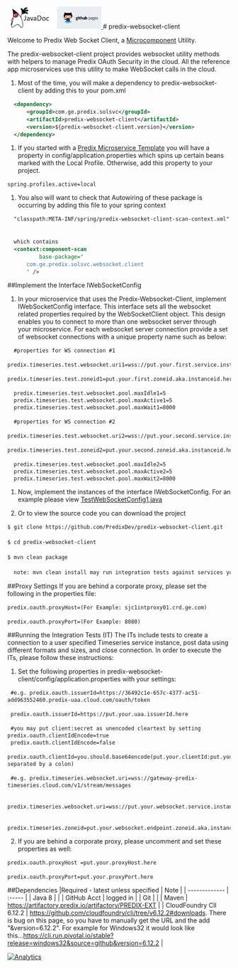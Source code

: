 <a href="http://predixdev.github.io/predix-websocket-client/javadocs/index.html" target="_blank" >
	<img height="50px" width="100px" src="images/javadoc.png" alt="view javadoc"></a>
&nbsp;
<a href="http://predixdev.github.io/predix-websocket-client" target="_blank">
	<img height="50px" width="100px" src="images/pages.jpg" alt="view github pages">
</a>
# predix-websocket-client



Welcome to Predix Web Socket Client, a [Microcomponent](https://github.com/PredixDev/predix-rmd-ref-app/blob/master/docs/microcomponents.md) Utility.

The predix-websocket-client project provides websocket utility methods with helpers to manage Predix OAuth Security in the cloud. All the reference app microservices use this utility to make WebSocket calls in the cloud.

1. Most of the time, you will make a dependency to predix-websocket-client by adding this to your pom.xml
  
  ```xml
 	<dependency>
		<groupId>com.ge.predix.solsvc</groupId>
		<artifactId>predix-websocket-client</artifactId>
		<version>${predix-websocket-client.version}</version>
	</dependency>
  ```
  
  
1. If you started with a [Predix Microservice Template](https://github.com/predixdev/predix-microservice-templates) you will have a property in config/application.properties which spins up certain beans marked with the Local Profile.  Otherwise, add this property to your project.
  ```
  spring.profiles.active=local
  ```
  
1. You also will want to check that Autowiring of these package is occurring by adding this file to your spring context 
  ```xml
  	"classpath:META-INF/spring/predix-websocket-client-scan-context.xml" 
  
  	
  	which contains
	<context:component-scan
            base-package="
		com.ge.predix.solsvc.websocket.client
        " />

  ```
##Implement the Interface IWebSocketConfig  
1. In your microservice that uses the Predix-Websocket-Client, implement IWebSocketConfig interface. This interface sets all the websocket related properties required by the WebSocketClient object. This design enables you to connect to more than one websocket server through your microservice. For each websocket server connection provide a set of websocket connections with a unique property name such as below:

  ```
	#properties for WS connection #1
	predix.timeseries.test.websocket.uri1=wss://put.your.first.service.instance.here/v1/stream/messages
	predix.timeseries.test.zoneid1=put.your.first.zoneid.aka.instanceid.here
	
	predix.timeseries.test.websocket.pool.maxIdle1=5
	predix.timeseries.test.websocket.pool.maxActive1=5
	predix.timeseries.test.websocket.pool.maxWait1=8000
	
	#properties for WS connection #2
	predix.timeseries.test.websocket.uri2=wss://put.your.second.service.instance.here/v1/stream/messages
	predix.timeseries.test.zoneid2=put.your.second.zoneid.aka.instanceid.here
	
	predix.timeseries.test.websocket.pool.maxIdle2=5
	predix.timeseries.test.websocket.pool.maxActive2=5
	predix.timeseries.test.websocket.pool.maxWait2=8000
   ```
1. Now, implement the instances of the interface IWebSocketConfig. For an example please view [TestWebSocketConfig1.java](https://github.com/PredixDev/predix-websocket-client/blob/develop/src/test/java/com/ge/predix/solsvc/websocket/test/config/TestWebSocketConfig1.java)

1. Or to view the source code you can download the project  
  ```sh
  $ git clone https://github.com/PredixDev/predix-websocket-client.git  
  
  $ cd predix-websocket-client
  
  $ mvn clean package  
  
    note: mvn clean install may run integration tests against services you may not have set up yet
  ```
##Proxy Settings
If you are behind a corporate proxy, please set the following in the properties file:
```
predix.oauth.proxyHost=(For Example: sjc1intproxy01.crd.ge.com)

predix.oauth.proxyPort=(For Example: 8080)
```
##Running the Integration Tests (IT)
The ITs include tests to create a connection to a user specified Timeseries service instance, post data using different formats and sizes, and close connection. In order to execute the ITs, please follow these instructions:

1) Set the following properties in predix-websocket-client/config/application.properties with your settings:
```
 #e.g. predix.oauth.issuerId=https://36492c1e-657c-4377-ac51-add963552460.predix-uaa.cloud.com/oauth/token

 predix.oauth.issuerId=https://put.your.uaa.issuerId.here

 #you may put client:secret as unencoded cleartext by setting predix.oauth.clientIdEncode=true
 predix.oauth.clientIdEncode=false
 predix.oauth.clientId=you.should.base64encode(put.your.clientId:put.your.clientSecret separated by a colon)  

 #e.g. predix.timeseries.websocket.uri=wss://gateway-predix-timeseries.cloud.com/v1/stream/messages

 predix.timeseries.websocket.uri=wss://put.your.websocket.service.instance.here/v1/stream/messages

 predix.timeseries.zoneid=put.your.websocket.endpoint.zoneid.aka.instanceid.here 
```
2) If you are behind a corporate proxy, please uncomment and set these properties as well:
```
predix.oauth.proxyHost =put.your.proxyHost.here

predix.oauth.proxyPort=put.your.proxyPort.here
```

##Dependencies
|Required - latest unless specified | Note |
| ------------- | :----- |
| Java 8 | |
| GitHub Acct | logged in |
| Git | |
| Maven | https://artifactory.predix.io/artifactory/PREDIX-EXT |
| CloudFoundry ClI 6.12.2 |  https://github.com/cloudfoundry/cli/tree/v6.12.2#downloads.  There is bug on this page, so you have to manually get the URL and the add "&version=6.12.2".  For example for Windows32 it would look like this...https://cli.run.pivotal.io/stable?release=windows32&source=github&version=6.12.2 |

[![Analytics](https://ga-beacon.appspot.com/UA-82773213-1/predix-websocket-client/readme?pixel)](https://github.com/PredixDev)
